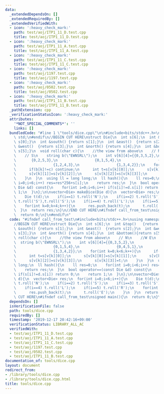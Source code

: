 ```yaml
---
data:
  _extendedDependsOn: []
  _extendedRequiredBy: []
  _extendedVerifiedWith:
  - icon: ':heavy_check_mark:'
    path: test/aoj/ITP1_11_D.test.cpp
    title: test/aoj/ITP1_11_D.test.cpp
  - icon: ':heavy_check_mark:'
    path: test/aoj/ITP1_11_A.test.cpp
    title: test/aoj/ITP1_11_A.test.cpp
  - icon: ':heavy_check_mark:'
    path: test/aoj/ITP1_11_C.test.cpp
    title: test/aoj/ITP1_11_C.test.cpp
  - icon: ':heavy_check_mark:'
    path: test/aoj/1197.test.cpp
    title: test/aoj/1197.test.cpp
  - icon: ':heavy_check_mark:'
    path: test/aoj/0502.test.cpp
    title: test/aoj/0502.test.cpp
  - icon: ':heavy_check_mark:'
    path: test/aoj/ITP1_11_B.test.cpp
    title: test/aoj/ITP1_11_B.test.cpp
  _pathExtension: cpp
  _verificationStatusIcon: ':heavy_check_mark:'
  attributes:
    '*NOT_SPECIAL_COMMENTS*': ''
    links: []
  bundledCode: "#line 1 \"tools/dice.cpp\"\n\n#include<bits/stdc++.h>\nusing namespace\
    \ std;\n#endif\n//BEGIN CUT HERE\nstruct Die{\n  int s[6];\n  int &top()   {return\
    \ s[0];}\n  int &south() {return s[1];}\n  int &east()  {return s[2];}\n  int\
    \ &west()  {return s[3];}\n  int &north() {return s[4];}\n  int &bottom(){return\
    \ s[5];}\n  void roll(char c){\n    //the view from above\n    // N\n    //W E\n\
    \    // S\n    string b(\"EWNSRL\");\n    int v[6][4]={{0,3,5,2},\n          \
    \       {0,2,5,3},\n                 {0,1,5,4},\n                 {0,4,5,1},\n\
    \                 {1,2,4,3},\n                 {1,3,4,2}};\n    for(int k=0;k<6;k++){\n\
    \      if(b[k]!=c) continue;\n      int t=s[v[k][0]];\n      s[v[k][0]]=s[v[k][1]];\n\
    \      s[v[k][1]]=s[v[k][2]];\n      s[v[k][2]]=s[v[k][3]];\n      s[v[k][3]]=t;\n\
    \    }\n  }\n  using ll = long long;\n  ll hash(){\n    ll res=0;\n    for(int\
    \ i=0;i<6;i++) res=res*256+s[i];\n    return res;\n  }\n  bool operator==(const\
    \ Die &d) const{\n    for(int i=0;i<6;i++) if(s[i]!=d.s[i]) return 0;\n    return\
    \ 1;\n  }\n};\n\nvector<Die> makeDice(Die d){\n  vector<Die> res;\n  for(int i=0;i<6;i++){\n\
    \    Die t(d);\n    if(i==1) t.roll('N');\n    if(i==2) t.roll('S');\n    if(i==3)\
    \ t.roll('S'),t.roll('S');\n    if(i==4) t.roll('L');\n    if(i==5) t.roll('R');\n\
    \    for(int k=0;k<4;k++){\n      res.push_back(t);\n      t.roll('E');\n    }\n\
    \  }\n  return res;\n}\n//END CUT HERE\n#ifndef call_from_test\nsigned main(){\n\
    \  return 0;\n}\n#endif\n"
  code: "#ifndef call_from_test\n#include<bits/stdc++.h>\nusing namespace std;\n#endif\n\
    //BEGIN CUT HERE\nstruct Die{\n  int s[6];\n  int &top()   {return s[0];}\n  int\
    \ &south() {return s[1];}\n  int &east()  {return s[2];}\n  int &west()  {return\
    \ s[3];}\n  int &north() {return s[4];}\n  int &bottom(){return s[5];}\n  void\
    \ roll(char c){\n    //the view from above\n    // N\n    //W E\n    // S\n  \
    \  string b(\"EWNSRL\");\n    int v[6][4]={{0,3,5,2},\n                 {0,2,5,3},\n\
    \                 {0,1,5,4},\n                 {0,4,5,1},\n                 {1,2,4,3},\n\
    \                 {1,3,4,2}};\n    for(int k=0;k<6;k++){\n      if(b[k]!=c) continue;\n\
    \      int t=s[v[k][0]];\n      s[v[k][0]]=s[v[k][1]];\n      s[v[k][1]]=s[v[k][2]];\n\
    \      s[v[k][2]]=s[v[k][3]];\n      s[v[k][3]]=t;\n    }\n  }\n  using ll = long\
    \ long;\n  ll hash(){\n    ll res=0;\n    for(int i=0;i<6;i++) res=res*256+s[i];\n\
    \    return res;\n  }\n  bool operator==(const Die &d) const{\n    for(int i=0;i<6;i++)\
    \ if(s[i]!=d.s[i]) return 0;\n    return 1;\n  }\n};\n\nvector<Die> makeDice(Die\
    \ d){\n  vector<Die> res;\n  for(int i=0;i<6;i++){\n    Die t(d);\n    if(i==1)\
    \ t.roll('N');\n    if(i==2) t.roll('S');\n    if(i==3) t.roll('S'),t.roll('S');\n\
    \    if(i==4) t.roll('L');\n    if(i==5) t.roll('R');\n    for(int k=0;k<4;k++){\n\
    \      res.push_back(t);\n      t.roll('E');\n    }\n  }\n  return res;\n}\n//END\
    \ CUT HERE\n#ifndef call_from_test\nsigned main(){\n  return 0;\n}\n#endif\n"
  dependsOn: []
  isVerificationFile: false
  path: tools/dice.cpp
  requiredBy: []
  timestamp: '2019-12-17 20:42:16+09:00'
  verificationStatus: LIBRARY_ALL_AC
  verifiedWith:
  - test/aoj/ITP1_11_D.test.cpp
  - test/aoj/ITP1_11_A.test.cpp
  - test/aoj/ITP1_11_C.test.cpp
  - test/aoj/1197.test.cpp
  - test/aoj/0502.test.cpp
  - test/aoj/ITP1_11_B.test.cpp
documentation_of: tools/dice.cpp
layout: document
redirect_from:
- /library/tools/dice.cpp
- /library/tools/dice.cpp.html
title: tools/dice.cpp
---
```

